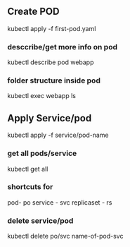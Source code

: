## Create POD

kubectl apply -f first-pod.yaml

### desccribe/get more info on pod

kubectl describe pod webapp

### folder structure inside pod

kubectl exec webapp ls

## Apply Service/pod

kubectl apply -f service/pod-name

### get all pods/service

kubectl get all

### shortcuts for

pod- po
service - svc
replicaset - rs

### delete service/pod

kubectl delete po/svc name-of-pod-svc
